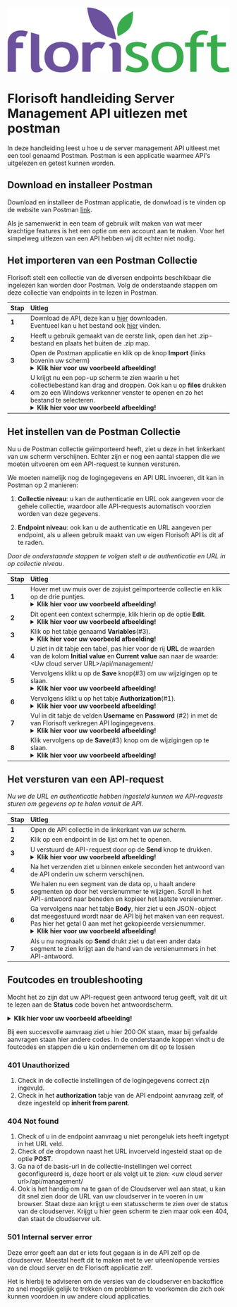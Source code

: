 <img src="../../fslogo.png" alt="Florisoft Corporate Logo">

# Florisoft handleiding Server Management API uitlezen met postman

In deze handleiding leest u hoe u de server management API uitleest met een tool genaamd Postman. Postman is een applicatie waarmee API's uitgelezen en getest kunnen worden.

## Download en installeer Postman

Download en installeer de Postman applicatie, de donwload is te vinden op de website van Postman [link](https://dl.pstmn.io/download/latest/win64).

Als je samenwerkt in een team of gebruik wilt maken van wat meer krachtige features is het een optie om een account aan te maken. Voor het simpelweg uitlezen van een API hebben wij dit echter niet nodig.

## Het importeren van een Postman Collectie

Florisoft stelt een collectie van de diversen endpoints beschikbaar die ingelezen kan worden door Postman. Volg de onderstaande stappen om deze collectie van endpoints in te lezen in Postman. 

|Stap|Uitleg|
|:--|:--|
|**1**|Download de API, deze kan u [hier](https://minhaskamal.github.io/DownGit/#/home?url=https://github.com/florisoft/User.Manuals/blob/main/CLOUD%20APPLICATIONS/Server%20Management%20API%20(M212)/media%20Postman/API-Collectie.json) downloaden.<br>Eventueel kan u het bestand ook [hier](https://github.com/florisoft/User.Manuals/blob/main/CLOUD%20APPLICATIONS/Server%20Management%20API%20(M212)/media%20Postman/API-Collectie.json) vinden.|
|**2**|Heeft u gebruik gemaakt van de eerste link, open dan het .zip-bestand en plaats het buiten de .zip map.|
|**3**|Open de Postman applicatie en klik op de knop **Import** (links bovenin uw scherm)<details><summary><b>Klik hier voor uw voorbeeld afbeelding!</b></summary><img src="media Postman/1.png"></details>|
|**4**|U krijgt nu een pop-up scherm te zien waarin u het collectiebestand kan drag and droppen. Ook kan u op **files** drukken om zo een Windows verkenner venster te openen en zo het bestand te selecteren.<details><summary><b>Klik hier voor uw voorbeeld afbeelding!</b></summary><img src="media Postman/2.png"></details>|

## Het instellen van de Postman Collectie

Nu u de Postman collectie geïmporteerd heeft, ziet u deze in het linkerkant van uw scherm verschijnen. Echter zijn er nog een aantal stappen die we moeten uitvoeren om een API-request te kunnen versturen.

We moeten namelijk nog de logingegevens en API URL invoeren, dit kan in Postman op 2 manieren:

1. **Collectie niveau**: u kan de authenticatie en URL ook aangeven voor de gehele collectie, waardoor alle API-requests automatisch voorzien worden van deze gegevens.

2. **Endpoint niveau**: ook kan u de authenticatie en URL aangeven per endpoint, als u alleen gebruik maakt van uw eigen Florisoft API is dit af te raden.

*Door de onderstaande stappen te volgen stelt u de authenticatie en URL in op collectie niveau*.

|Stap|Uitleg|
|:--|:--|
|**1**|Hover met uw muis over de zojuist geïmporteerde collectie en klik op de drie puntjes.<details><summary><b>Klik hier voor uw voorbeeld afbeelding!</b></summary><img src="media Postman/6.png"></details>|
|**2**|Dit opent een context schermpje, klik hierin op de optie **Edit**.<details><summary><b>Klik hier voor uw voorbeeld afbeelding!</b></summary><img src="media Postman/3.png"></details>|
|**3**|Klik op het tabje genaamd **Variables**(#3).<details><summary><b>Klik hier voor uw voorbeeld afbeelding!</b></summary><img src="media Postman/4.png"></details>|
|**4**|U ziet in dit tabje een tabel, pas hier voor de rij **URL** de waarden van de kolom **Initial value** en **Current value** aan naar de waarde:<br>\<Uw cloud server URL\>/api/management/|
|**5**|Vervolgens klikt u op de **Save** knop(#3) om uw wijzigingen op te slaan.<details><summary><b>Klik hier voor uw voorbeeld afbeelding!</b></summary><img src="media Postman/3.png"></details>|
|**6**|Vervolgens klikt u op het tabje **Authorization**(#1).<details><summary><b>Klik hier voor uw voorbeeld afbeelding!</b></summary><img src="media Postman/5.png"></details>|
|**7**|Vul in dit tabje de velden **Username** en **Password** (#2) in met de van Florisoft verkregen API logingegevens.<details><summary><b>Klik hier voor uw voorbeeld afbeelding!</b></summary><img src="media Postman/5.png"></details>|
|**8**|Klik vervolgens op de **Save**(#3) knop om de wijzigingen op te slaan. <details><summary><b>Klik hier voor uw voorbeeld afbeelding!</b></summary><img src="media Postman/5.png"></details>|

## Het versturen van een API-request

*Nu we de URL en authenticatie hebben ingesteld kunnen we API-requests sturen om gegevens op te halen vanuit de API.*

|Stap|Uitleg|
|:--|:--|
|**1**|Open de API collectie in de linkerkant van uw scherm.|
|**2**|Klik op een endpoint in de lijst om het te openen.|
|**3**|U verstuurd de API-request door op de **Send** knop te drukken.<details><summary><b>Klik hier voor uw voorbeeld afbeelding!</b></summary><img src="media Postman/7.png"></details>|
|**4**|Na het verzenden ziet u binnen enkele seconden het antwoord van de API onderin uw scherm verschijnen.|
|**5**|We halen nu een segment van de data op, u haalt andere segmenten op door het versienummer te wijzigen. Scroll in het API-antwoord naar beneden en kopieer het laatste versienummer.|
|**6**|Ga vervolgens naar het tabje **Body**, hier ziet u een JSON-object dat meegestuurd wordt naar de API bij het maken van een request. Pas hier het getal 0 aan met het gekopieerde versienummer.<details><summary><b>Klik hier voor uw voorbeeld afbeelding!</b></summary><img src="media Postman/8.png"></details>|
|**7**|Als u nu nogmaals op **Send** drukt ziet u dat een ander data segment te zien krijgt aan de hand van de versienummers in het API-antwoord.|

## Foutcodes en troubleshooting

Mocht het zo zijn dat uw API-request geen antwoord terug geeft, valt dit uit te lezen aan de **Status** code boven het antwoordscherm.

<details><summary><b>Klik hier voor uw voorbeeld afbeelding!</b></summary><img src="media Postman/9.png"></details>

Bij een succesvolle aanvraag ziet u hier 200 OK staan, maar bij gefaalde aanvragen staan hier andere codes. In de onderstaande koppen vindt u de foutcodes en stappen die u kan ondernemen om dit op te lossen

### 401 Unauthorized

1. Check in de collectie instellingen of de logingegevens correct zijn ingevuld.
2. Check in het **authorization** tabje van de API endpoint aanvraag zelf, of deze ingesteld op **inherit from parent**.

### 404 Not found

1. Check of u in de endpoint aanvraag u niet perongeluk iets heeft ingetypt in het URL veld.
2. Check of de dropdown naast het URL invoerveld ingesteld staat op de optie **POST**.
3. Ga na of de basis-url in de collectie-instellingen wel correct geconfigureerd is, deze hoort er als volgt uit te zien: \<uw cloud server url\>/api/management/
4. Ook is het handig om na te gaan of de Cloudserver wel aan staat, u kan dit snel zien door de URL van uw cloudserver in te voeren in uw browser. Staat deze aan krijgt u een statusscherm te zien over de status van de cloudserver. Krijgt u hier geen scherm te zien maar ook een 404, dan staat de cloudserver uit.

### 501 Internal server error

Deze error geeft aan dat er iets fout gegaan is in de API zelf op de cloudserver. Meestal heeft dit te maken met te ver uiteenlopende versies van de cloud server en de Florisoft applicatie zelf. 

Het is hierbij te adviseren om de versies van de cloudserver en backoffice zo snel mogelijk gelijk te trekken om problemen te voorkomen die zich ook kunnen voordoen in uw andere cloud applicaties. 
